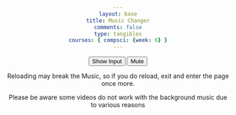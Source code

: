 ```yaml
---
layout: base
title: Music Changer
comments: false
type: tangibles
courses: { compsci: {week: 6} }
---
```


<!--Centers the Button -->
<style>
    div {
        text-align: center;
    }
</style>

<!--HTML section for Buttons-->
<div>
    <!--Loads Youtube Video-->
    <div id="player"></div>
    <!--HTML for Buttons-->
    <button onclick="input()" id="swapInput">Show Input</button>
    <button onclick="mute()" id="muteButton">Mute</button>
    <div id="inputVisible" style="display:none">
        <input type="text" id="URLId" placeholder="Insert URL Here">
        <button onclick="changeLink()">Swap Song</button>
        <br><button onclick="defaultMusic()" id="defaultButton">Switch to Default 2</button>
    </div>
    <!--Warning Message-->
    <p> Reloading may break the Music, so if you do reload, exit and enter the page once more.</p>
    <p>Please be aware some videos do not work with the background music due to various reasons</p>
</div>

<script>
    // Code for default button
    function defaultMusic() {
        const videoId = player.getVideoData().video_id;
        if (videoId === "xZhrZMervZU") {
            const videoId = "VGNcGl1zVjQ";
            player.loadVideoById(videoId);
            document.getElementById("defaultButton").innerHTML = "Switch to Default 1"
            console.log(videoId)
        }
        if (videoId !== "xZhrZMervZU") {
            const videoId = "xZhrZMervZU";
            player.loadVideoById(videoId);
            document.getElementById("defaultButton").innerHTML = "Switch to Default 2"
            console.log(videoId)
        }
    }

    // Input bar revealer
    let inputBar = true;
    function input() {
        const inputVisible = document.getElementById("inputVisible");
        if (inputBar) {
            inputVisible.style.display = "block";
            document.getElementById("swapInput").innerHTML = "Hide Input"
        } else {
            inputVisible.style.display = "none";
            document.getElementById("swapInput").innerHTML = "Show Input"
        }
        inputBar = !inputBar;
    }
    
    // Code for video swapper
    let player;
    function changeLink() {
        const inputText = document.getElementById("URLId").value;
        if (inputText.length >= 11) {
            const videoId = inputText.substring(inputText.length - 11);
            player.loadVideoById(videoId);
            document.getElementById("defaultButton").innerHTML = "Switch to Default 1"
        }
    }

    // Mute Button
    function mute() {
        if (player.isMuted()) {
            player.unMute();
            document.getElementById("muteButton").innerHTML = "Mute"
        } else {
            player.mute();
            document.getElementById("muteButton").innerHTML = "Unmute"
        }
        isMuted = !isMuted;
    }

// Load the YouTube IFrame API asynchronously
const tag = document.createElement('script');
tag.src = 'https://www.youtube.com/iframe_api';
const firstScriptTag = document.getElementsByTagName('script')[0];
firstScriptTag.parentNode.insertBefore(tag, firstScriptTag);


// This function creates an <iframe> (and YouTube player) after the API code downloads.
function onYouTubeIframeAPIReady() {

    //Assigns x a random variable
    let x = Math.random();

    //If Audio is less than 0.5 assign the first link, if not, assign the second link
    let audio = (x < 0.5) ? 'xZhrZMervZU' : 'VGNcGl1zVjQ';
    if (audio === "VGNcGl1zVjQ") {
        document.getElementById("defaultButton").innerHTML = "Switch to Defailt 1"
    }

    //Properties for Youtube Player
    player = new YT.Player('player', {
        height: '0',
        width: '0',
        videoId: audio, // Randomized video ID
        playerVars: {
            'autoplay': 1, //Automatically Plays Video
            'loop': 1 //Loops Audio
        },
    });
}

    //Further Documentation on Youtube API
    //https://developers.google.com/youtube/iframe_api_reference#Playback_controls
    //https://developers.google.com/youtube/player_parameters
</script>